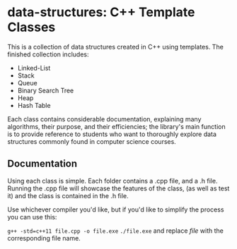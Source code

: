 # data-structures: C++ Template Classes

This is a collection of data structures created in C++ using templates. 
The finished collection includes:

* Linked-List
* Stack
* Queue
* Binary Search Tree
* Heap
* Hash Table

Each class contains considerable documentation, explaining many algorithms, their purpose, and their efficiencies; the library's main function is to provide reference to students who want to thoroughly explore data structures commonly found in computer science courses. 

## Documentation

Using each class is simple. Each folder contains a .cpp file, and a .h file. Running the .cpp file will showcase the features of the class, (as well as test it) and the class is contained in the .h file. 

Use whichever compiler you'd like, but if you'd like to simplify the process you can use this: 

`g++ -std=c++11 file.cpp -o file.exe` 
`./file.exe` and replace _file_ with the corresponding file name. 
